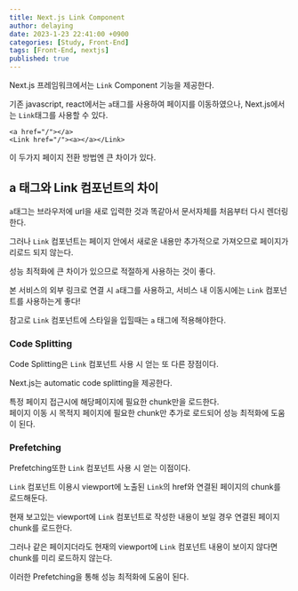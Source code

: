 ```yaml
---
title: Next.js Link Component
author: delaying
date: 2023-1-23 22:41:00 +0900
categories: [Study, Front-End]
tags: [Front-End, nextjs]
published: true
---
```


Next.js 프레임워크에서는 `Link` Component 기능을 제공한다.

기존 javascript, react에서는 `a`태그를 사용하여 페이지를 이동하였으나, Next.js에서는 `Link`태그를 사용할 수 있다.

`<a href="/"></a>`<br/>
`<Link href="/"><a></a></Link>`

이 두가지 페이지 전환 방법엔 큰 차이가 있다.


## a 태그와 Link 컴포넌트의 차이
`a`태그는 브라우저에 url을 새로 입력한 것과 똑같아서 문서자체를 처음부터 다시 렌더링한다.

그러나 `Link` 컴포넌트는 페이지 안에서 새로운 내용만 추가적으로 가져오므로 페이지가 리로드 되지 않는다.



성능 최적화에 큰 차이가 있으므로 적절하게 사용하는 것이 좋다.

본 서비스의 외부 링크로 연결 시 `a`태그를 사용하고, 서비스 내 이동시에는 `Link` 컴포넌트를 사용하는게 좋다!


참고로 `Link` 컴포넌트에 스타일을 입힐때는 `a` 태그에 적용해야한다.

### Code Splitting 
Code Splitting은 `Link` 컴포넌트 사용 시 얻는 또 다른 장점이다. 

Next.js는 automatic code splitting을 제공한다.

특정 페이지 접근시에 해당페이지에 필요한 chunk만을 로드한다.<br/>
페이지 이동 시 목적지 페이지에 필요한 chunk만 추가로 로드되어 성능 최적화에 도움이 된다.


### Prefetching
Prefetching또한 `Link` 컴포넌트 사용 시 얻는 이점이다.

`Link` 컴포넌트 이용시 viewport에 노출된 `Link`의 href와 연결된 페이지의 chunk를 로드해둔다.


현재 보고있는 viewport에 `Link` 컴포넌트로 작성한 내용이 보일 경우 연결된 페이지 chunk를 로드한다.

그러나 같은 페이지더라도 현재의 viewport에 `Link` 컴포넌트 내용이 보이지 않다면 chunk를 미리 로드하지 않는다.

이러한 Prefetching을 통해 성능 최적화에 도움이 된다.
